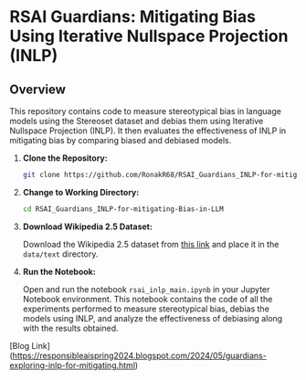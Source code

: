 # RSAI Guardians: Mitigating Bias Using Iterative Nullspace Projection (INLP)

## Overview

This repository contains code to measure stereotypical bias in language models using the Stereoset dataset and debias them using Iterative Nullspace Projection (INLP). It then evaluates the effectiveness of INLP in mitigating bias by comparing biased and debiased models.

1. **Clone the Repository:**

    ```bash
    git clone https://github.com/RonakR68/RSAI_Guardians_INLP-for-mitigating-Bias-in-LLM
    ```

2. **Change to Working Directory:**

    ```bash
    cd RSAI_Guardians_INLP-for-mitigating-Bias-in-LLM
    ```

3. **Download Wikipedia 2.5 Dataset:**

    Download the Wikipedia 2.5 dataset from [this link](https://drive.google.com/file/d/1JSlm8MYDbNjpMPnKbb91T-xZnlWAZmZl/view?usp=sharing) and place it in the `data/text` directory.

4. **Run the Notebook:**

    Open and run the notebook `rsai_inlp_main.ipynb` in your Jupyter Notebook environment. This notebook contains the code of all the experiments performed to measure stereotypical bias, debias the models using INLP, and analyze the effectiveness of debiasing along with the results obtained.

[Blog Link] (https://responsibleaispring2024.blogspot.com/2024/05/guardians-exploring-inlp-for-mitigating.html)
